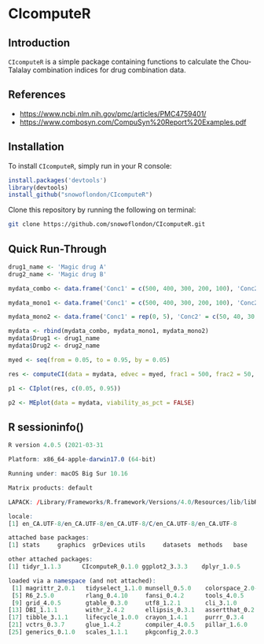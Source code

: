 # CIcomputeR

## Introduction

`CIcomputeR` is a simple package containing functions to calculate the Chou-Talalay combination indices for drug combination data. 

## References

* https://www.ncbi.nlm.nih.gov/pmc/articles/PMC4759401/
* https://www.combosyn.com/CompuSyn%20Report%20Examples.pdf

## Installation

To install `CIcomputeR`, simply run in your R console:

``` r
install.packages('devtools')
library(devtools)
install_github("snowoflondon/CIcomputeR")
```

Clone this repository by running the following on terminal:

``` bash
git clone https://github.com/snowoflondon/CIcomputeR.git
```

## Quick Run-Through

```r
drug1_name <- 'Magic drug A'
drug2_name <- 'Magic drug B'

mydata_combo <- data.frame('Conc1' = c(500, 400, 300, 200, 100), 'Conc2' = c(50, 40, 30, 20, 10), 'Response' = c(0.042, 0.122, 0.259, 0.532, 0.818))

mydata_mono1 <- data.frame('Conc1' = c(500, 400, 300, 200, 100), 'Conc2' = rep(0, 5), 'Response' = c(0.024, 0.256, 0.633, 0.678, 0.932))

mydata_mono2 <- data.frame('Conc1' = rep(0, 5), 'Conc2' = c(50, 40, 30, 20, 10), 'Response' = c(0.193, 0.244, 0.563, 0.750, 0.921))

mydata <- rbind(mydata_combo, mydata_mono1, mydata_mono2)
mydata$Drug1 <- drug1_name
mydata$Drug2 <- drug2_name

myed <- seq(from = 0.05, to = 0.95, by = 0.05)

res <- computeCI(data = mydata, edvec = myed, frac1 = 500, frac2 = 50, viability_as_pct = FALSE)

p1 <- CIplot(res, c(0.05, 0.95))

p2 <- MEplot(data = mydata, viability_as_pct = FALSE)

```


## R sessioninfo()

``` r
R version 4.0.5 (2021-03-31

Platform: x86_64-apple-darwin17.0 (64-bit)

Running under: macOS Big Sur 10.16

Matrix products: default

LAPACK: /Library/Frameworks/R.framework/Versions/4.0/Resources/lib/libRlapack.dylib

locale:
[1] en_CA.UTF-8/en_CA.UTF-8/en_CA.UTF-8/C/en_CA.UTF-8/en_CA.UTF-8

attached base packages:
[1] stats     graphics  grDevices utils     datasets  methods   base     

other attached packages:
[1] tidyr_1.1.3      CIcomputeR_0.1.0 ggplot2_3.3.3    dplyr_1.0.5     

loaded via a namespace (and not attached):
 [1] magrittr_2.0.1   tidyselect_1.1.0 munsell_0.5.0    colorspace_2.0-0
 [5] R6_2.5.0         rlang_0.4.10     fansi_0.4.2      tools_4.0.5     
 [9] grid_4.0.5       gtable_0.3.0     utf8_1.2.1       cli_3.1.0       
[13] DBI_1.1.1        withr_2.4.2      ellipsis_0.3.1   assertthat_0.2.1
[17] tibble_3.1.1     lifecycle_1.0.0  crayon_1.4.1     purrr_0.3.4     
[21] vctrs_0.3.7      glue_1.4.2       compiler_4.0.5   pillar_1.6.0    
[25] generics_0.1.0   scales_1.1.1     pkgconfig_2.0.3 
```
